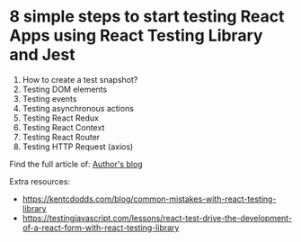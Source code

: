 # 8 simple steps to start testing React Apps using React Testing Library and Jest

1. How to create a test snapshot?
2. Testing DOM elements
3. Testing events
4. Testing asynchronous actions
5. Testing React Redux
6. Testing React Context
7. Testing React Router
8. Testing HTTP Request (axios)

Find the full article of:  [Author's blog](https://www.ibrahima-ndaw.com/blog/react-testing-library-guide/)

Extra resources: 
- https://kentcdodds.com/blog/common-mistakes-with-react-testing-library
- https://testingjavascript.com/lessons/react-test-drive-the-development-of-a-react-form-with-react-testing-library
 
